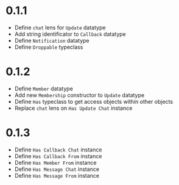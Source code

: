 # 0.1.1
* Define `chat` lens for `Update` datatype
* Add string identificator to `Callback` datatype
* Define `Notification` datatype
* Define `Droppable` typeclass

# 0.1.2
* Define `Member` datatype
* Add new `Membership` constructor to `Update` datatype
* Define `Has` typeclass to get access objects within other objects
* Replace `chat` lens on `Has Update Chat` instance

# 0.1.3
* Define `Has Callback Chat` instance
* Define `Has Callback From` instance
* Define `Has Member From` instance
* Define `Has Message Chat` instance
* Define `Has Message From` instance
